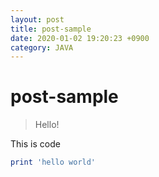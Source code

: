 ```yaml
---
layout: post
title: post-sample
date: 2020-01-02 19:20:23 +0900
category: JAVA
---
```

# post-sample
> Hello!

This is code
```ruby
print 'hello world'
```